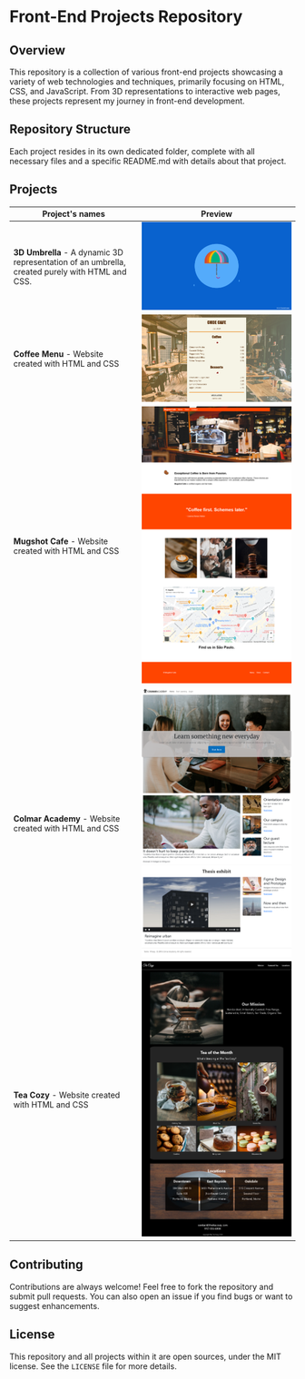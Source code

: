 # Front-End Projects Repository

## Overview
This repository is a collection of various front-end projects showcasing a variety of web technologies and techniques, primarily focusing on HTML, CSS, and JavaScript. From 3D representations to interactive web pages, these projects represent my journey in front-end development.

## Repository Structure
Each project resides in its own dedicated folder, complete with all necessary files and a specific README.md with details about that project.


## Projects
| Project's names |  Preview |
| --------------- | --------------- | 
| **3D Umbrella** - A dynamic 3D representation of an umbrella, created purely with HTML and CSS. | ![3D Umbrella](https://github.com/tokyohmachine/front-end-projects/blob/main/Projects-images/3D-umbrella.png) |
| **Coffee Menu** - Website created with HTML and CSS | ![Coffee Menu](https://github.com/tokyohmachine/front-end-projects/blob/main/Projects-images/code-cafe1.png) |
| **Mugshot Cafe** - Website created with HTML and CSS | ![Mugshot Cafe](https://github.com/tokyohmachine/front-end-projects/blob/main/Projects-images/Mugshot%20Cafe.png) |
| **Colmar Academy** - Website created with HTML and CSS | ![Colmar Academy](https://github.com/tokyohmachine/front-end-projects/blob/main/Colmar%20Landing%20Page/Screenshot%20Colmar%20Academy.png) |
| **Tea Cozy** - Website created with HTML and CSS | ![Tea Cozy](https://github.com/tokyohmachine/front-end-projects/blob/main/Tea%20Cozy%20Page/dist/images/Screenshot%202023-09-20%20at%2022-21-14%20Tea%20Cozy.png) |



## Contributing
Contributions are always welcome! Feel free to fork the repository and submit pull requests. You can also open an issue if you find bugs or want to suggest enhancements.

## License
This repository and all projects within it are open sources, under the MIT license. See the `LICENSE` file for more details.

